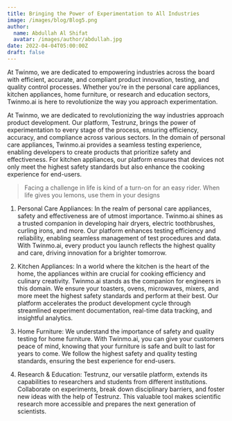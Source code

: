 ```yaml
---
title: Bringing the Power of Experimentation to All Industries
image: /images/blog/Blog5.png
author:
  name: Abdullah Al Shifat
  avatar: /images/author/abdullah.jpg
date: 2022-04-04T05:00:00Z
draft: false
---
```


At Twinmo, we are dedicated to empowering industries across the board with efficient, accurate, and compliant product innovation, testing, and quality control processes. Whether you're in the personal care appliances, kitchen appliances, home furniture, or research and education sectors, Twinmo.ai is here to revolutionize the way you approach experimentation.

At Twinmo, we are dedicated to revolutionizing the way industries approach product development. Our platform, Testrunz, brings the power of experimentation to every stage of the process, ensuring efficiency, accuracy, and compliance across various sectors. In the domain of personal care appliances, Twinmo.ai provides a seamless testing experience, enabling developers to create products that prioritize safety and effectiveness. For kitchen appliances, our platform ensures that devices not only meet the highest safety standards but also enhance the cooking experience for end-users.

<Blockquote name="!Alexender Smith">
  Facing a challenge in life is kind of a turn-on for an easy rider. When life gives you lemons, use them in your designs
</Blockquote>

1. Personal Care Appliances: In the realm of personal care appliances, safety and effectiveness are of utmost importance. Twinmo.ai shines as a trusted companion in developing hair dryers, electric toothbrushes, curling irons, and more. Our platform enhances testing efficiency and reliability, enabling seamless management of test procedures and data. With Twinmo.ai, every product you launch reflects the highest quality and care, driving innovation for a brighter tomorrow.

2. Kitchen Appliances: In a world where the kitchen is the heart of the home, the appliances within are crucial for cooking efficiency and culinary creativity. Twinmo.ai stands as the companion for engineers in this domain. We ensure your toasters, ovens, microwaves, mixers, and more meet the highest safety standards and perform at their best. Our platform accelerates the product development cycle through streamlined experiment documentation, real-time data tracking, and insightful analytics.

3. Home Furniture: We understand the importance of safety and quality testing for home furniture. With Twinmo.ai, you can give your customers peace of mind, knowing that your furniture is safe and built to last for years to come. We follow the highest safety and quality testing standards, ensuring the best experience for end-users.

4. Research & Education: Testrunz, our versatile platform, extends its capabilities to researchers and students from different institutions. Collaborate on experiments, break down disciplinary barriers, and foster new ideas with the help of Testrunz. This valuable tool makes scientific research more accessible and prepares the next generation of scientists.